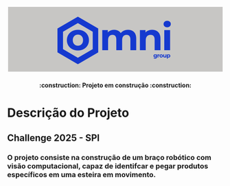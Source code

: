 <p align="center">
  <img src="./images/1.png" alt=Logo OmniGroup" width="500"/>
</p>
<h4 align="center"> 
    :construction:  Projeto em construção  :construction:
</h4>

# Descrição do Projeto
<h2>Challenge 2025 - SPI</h2>
<h3>O projeto consiste na construção de um braço robótico com visão computacional, capaz de identifcar e pegar produtos específicos em uma esteira em movimento.</h3>
